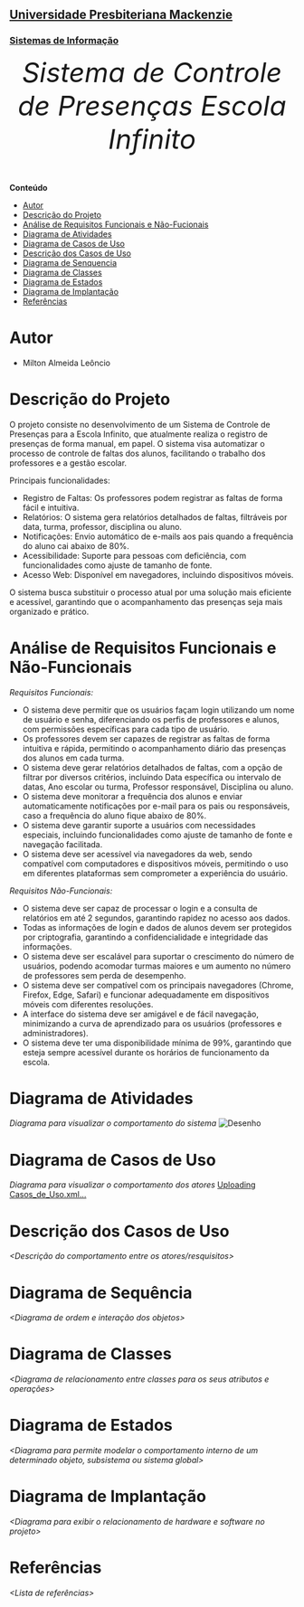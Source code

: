 <h2><a href= "https://www.mackenzie.br">Universidade Presbiteriana Mackenzie</a></h2>
<h3><a href= "https://www.mackenzie.br/graduacao/sao-paulo-higienopolis/sistemas-de-informacao">Sistemas de Informação</a></h3>


<font size="+12"><center>
*Sistema de Controle de Presenças Escola Infinito*
</center></font>

**Conteúdo**

- [Autor](#nome-alunos)
- [Descrição do Projeto](#introdução-do-projeto)
- [Análise de Requisitos Funcionais e Não-Fucionais](#descrição-dos-requisitos)
- [Diagrama de Atividades](#diagrama-de-atividades) 
- [Diagrama de Casos de Uso](#diagrama-de-comportamento-atores)
- [Descrição dos Casos de Uso](#descrição-das-funcões)
- [Diagrama de Senquencia](#diagrama-de-ordem-interações)
- [Diagrama de Classes](#diagrama-orientado-objetos)
- [Diagrama de Estados](#diagrama-estrutura-componente)
- [Diagrama de Implantação](#diagrama-de-hardware-software)
- [Referências](#referências)


# Autor

* Milton Almeida Leôncio

# Descrição do Projeto

O projeto consiste no desenvolvimento de um Sistema de Controle de Presenças para a Escola Infinito, que atualmente realiza o registro de presenças de forma manual, em papel. O sistema visa automatizar o processo de controle de faltas dos alunos, facilitando o trabalho dos professores e a gestão escolar.

Principais funcionalidades:

- Registro de Faltas: Os professores podem registrar as faltas de forma fácil e intuitiva.
- Relatórios: O sistema gera relatórios detalhados de faltas, filtráveis por data, turma, professor, disciplina ou aluno.
- Notificações: Envio automático de e-mails aos pais quando a frequência do aluno cai abaixo de 80%.
- Acessibilidade: Suporte para pessoas com deficiência, com funcionalidades como ajuste de tamanho de fonte.
- Acesso Web: Disponível em navegadores, incluindo dispositivos móveis.

O sistema busca substituir o processo atual por uma solução mais eficiente e acessível, garantindo que o acompanhamento das presenças seja mais organizado e prático.

# Análise de Requisitos Funcionais e Não-Funcionais
*Requisitos Funcionais:*

- O sistema deve permitir que os usuários façam login utilizando um nome de usuário e senha, diferenciando os perfis de professores e alunos, com permissões específicas para cada tipo de usuário.
- Os professores devem ser capazes de registrar as faltas de forma intuitiva e rápida, permitindo o acompanhamento diário das presenças dos alunos em cada turma.
- O sistema deve gerar relatórios detalhados de faltas, com a opção de filtrar por diversos critérios, incluindo Data específica ou intervalo de datas, Ano escolar ou turma, Professor responsável, Disciplina ou aluno.
- O sistema deve monitorar a frequência dos alunos e enviar automaticamente notificações por e-mail para os pais ou responsáveis, caso a frequência do aluno fique abaixo de 80%.
- O sistema deve garantir suporte a usuários com necessidades especiais, incluindo funcionalidades como ajuste de tamanho de fonte e navegação facilitada.
- O sistema deve ser acessível via navegadores da web, sendo compatível com computadores e dispositivos móveis, permitindo o uso em diferentes plataformas sem comprometer a experiência do usuário.

*Requisitos Não-Funcionais:*

- O sistema deve ser capaz de processar o login e a consulta de relatórios em até 2 segundos, garantindo rapidez no acesso aos dados.
- Todas as informações de login e dados de alunos devem ser protegidos por criptografia, garantindo a confidencialidade e integridade das informações.
- O sistema deve ser escalável para suportar o crescimento do número de usuários, podendo acomodar turmas maiores e um aumento no número de professores sem perda de desempenho.
- O sistema deve ser compatível com os principais navegadores (Chrome, Firefox, Edge, Safari) e funcionar adequadamente em dispositivos móveis com diferentes resoluções.
- A interface do sistema deve ser amigável e de fácil navegação, minimizando a curva de aprendizado para os usuários (professores e administradores).
- O sistema deve ter uma disponibilidade mínima de 99%, garantindo que esteja sempre acessível durante os horários de funcionamento da escola.
  
# Diagrama de Atividades

*Diagrama para visualizar o comportamento do sistema*
![Desenho](https://github.com/user-attachments/assets/27780342-4bd7-4c04-94c0-069ed418c127)

# Diagrama de Casos de Uso

*Diagrama para visualizar o comportamento dos atores*
[Uploading Casos_de_Uso.xml…]()<mxfile host="app.diagrams.net" agent="Mozilla/5.0 (Windows NT 10.0; Win64; x64) AppleWebKit/537.36 (KHTML, like Gecko) Chrome/128.0.0.0 Safari/537.36" version="24.7.16">
  <diagram name="Página-1" id="qzN4ffmXO8ULz5gD4bQf">
    <mxGraphModel dx="1147" dy="590" grid="1" gridSize="10" guides="1" tooltips="1" connect="1" arrows="1" fold="1" page="1" pageScale="1" pageWidth="827" pageHeight="1169" math="0" shadow="0">
      <root>
        <mxCell id="0" />
        <mxCell id="1" parent="0" />
        <mxCell id="m8unOGw93lnWI2KK6Zvd-19" style="rounded=0;orthogonalLoop=1;jettySize=auto;html=1;" edge="1" parent="1" source="m8unOGw93lnWI2KK6Zvd-1">
          <mxGeometry relative="1" as="geometry">
            <mxPoint x="329" y="524" as="targetPoint" />
          </mxGeometry>
        </mxCell>
        <mxCell id="m8unOGw93lnWI2KK6Zvd-1" value="Aluno/Resposavel" style="shape=umlActor;verticalLabelPosition=bottom;verticalAlign=top;html=1;outlineConnect=0;" vertex="1" parent="1">
          <mxGeometry x="260.5" y="554" width="30" height="60" as="geometry" />
        </mxCell>
        <mxCell id="m8unOGw93lnWI2KK6Zvd-18" style="rounded=0;orthogonalLoop=1;jettySize=auto;html=1;curved=0;" edge="1" parent="1" source="m8unOGw93lnWI2KK6Zvd-3">
          <mxGeometry relative="1" as="geometry">
            <mxPoint x="379" y="524" as="targetPoint" />
          </mxGeometry>
        </mxCell>
        <mxCell id="m8unOGw93lnWI2KK6Zvd-27" style="rounded=0;orthogonalLoop=1;jettySize=auto;html=1;endArrow=none;endFill=0;" edge="1" parent="1">
          <mxGeometry relative="1" as="geometry">
            <mxPoint x="431" y="635" as="sourcePoint" />
            <mxPoint x="314" y="663" as="targetPoint" />
          </mxGeometry>
        </mxCell>
        <mxCell id="m8unOGw93lnWI2KK6Zvd-3" value="Professor" style="shape=umlActor;verticalLabelPosition=bottom;verticalAlign=top;html=1;outlineConnect=0;shadow=0;" vertex="1" parent="1">
          <mxGeometry x="421.5" y="554" width="30" height="60" as="geometry" />
        </mxCell>
        <mxCell id="m8unOGw93lnWI2KK6Zvd-9" value="Verificar faltas" style="ellipse;whiteSpace=wrap;html=1;" vertex="1" parent="1">
          <mxGeometry x="218" y="664" width="115" height="60" as="geometry" />
        </mxCell>
        <mxCell id="m8unOGw93lnWI2KK6Zvd-10" style="edgeStyle=orthogonalEdgeStyle;rounded=0;orthogonalLoop=1;jettySize=auto;html=1;entryX=0.487;entryY=0.015;entryDx=0;entryDy=0;entryPerimeter=0;endArrow=none;endFill=0;" edge="1" parent="1">
          <mxGeometry relative="1" as="geometry">
            <mxPoint x="275.4" y="634" as="sourcePoint" />
            <mxPoint x="275.405" y="654.9" as="targetPoint" />
          </mxGeometry>
        </mxCell>
        <mxCell id="m8unOGw93lnWI2KK6Zvd-30" style="rounded=1;orthogonalLoop=1;jettySize=auto;html=1;entryX=0.5;entryY=0;entryDx=0;entryDy=0;dashed=1;" edge="1" parent="1" source="m8unOGw93lnWI2KK6Zvd-11" target="m8unOGw93lnWI2KK6Zvd-29">
          <mxGeometry relative="1" as="geometry" />
        </mxCell>
        <mxCell id="m8unOGw93lnWI2KK6Zvd-11" value="Lançar Faltas" style="ellipse;whiteSpace=wrap;html=1;" vertex="1" parent="1">
          <mxGeometry x="379" y="664" width="115" height="60" as="geometry" />
        </mxCell>
        <mxCell id="m8unOGw93lnWI2KK6Zvd-12" style="edgeStyle=orthogonalEdgeStyle;rounded=0;orthogonalLoop=1;jettySize=auto;html=1;entryX=0.487;entryY=0.015;entryDx=0;entryDy=0;entryPerimeter=0;endArrow=none;endFill=0;" edge="1" parent="1">
          <mxGeometry relative="1" as="geometry">
            <mxPoint x="436.4" y="634" as="sourcePoint" />
            <mxPoint x="436.405" y="654.9" as="targetPoint" />
          </mxGeometry>
        </mxCell>
        <mxCell id="m8unOGw93lnWI2KK6Zvd-21" style="edgeStyle=orthogonalEdgeStyle;rounded=0;orthogonalLoop=1;jettySize=auto;html=1;endArrow=none;endFill=0;" edge="1" parent="1" source="m8unOGw93lnWI2KK6Zvd-13">
          <mxGeometry relative="1" as="geometry">
            <mxPoint x="489" y="474" as="targetPoint" />
          </mxGeometry>
        </mxCell>
        <mxCell id="m8unOGw93lnWI2KK6Zvd-13" value="Pessoa" style="shape=umlActor;verticalLabelPosition=bottom;verticalAlign=top;html=1;outlineConnect=0;shadow=0;" vertex="1" parent="1">
          <mxGeometry x="339" y="444" width="30" height="60" as="geometry" />
        </mxCell>
        <mxCell id="m8unOGw93lnWI2KK6Zvd-20" value="Efetuar login" style="ellipse;whiteSpace=wrap;html=1;" vertex="1" parent="1">
          <mxGeometry x="494" y="444" width="115" height="60" as="geometry" />
        </mxCell>
        <mxCell id="m8unOGw93lnWI2KK6Zvd-29" value="Gerar relatorio de&lt;br&gt;faltas" style="ellipse;whiteSpace=wrap;html=1;" vertex="1" parent="1">
          <mxGeometry x="299" y="770" width="115" height="60" as="geometry" />
        </mxCell>
      </root>
    </mxGraphModel>
  </diagram>
</mxfile>

# Descrição dos Casos de Uso

*&lt;Descrição do comportamento entre os atores/resquisitos&gt;*

# Diagrama de Sequência

*&lt;Diagrama de ordem e interação dos objetos&gt;*

# Diagrama de Classes

*&lt;Diagrama de relacionamento entre classes para os seus atributos e operações&gt;*

# Diagrama de Estados

*&lt;Diagrama para permite modelar o comportamento interno de um determinado objeto, subsistema ou sistema global&gt;*

# Diagrama de Implantação

*&lt;Diagrama para exibir o relacionamento de hardware e software no projeto&gt;*

# Referências

*&lt;Lista de referências&gt;*
